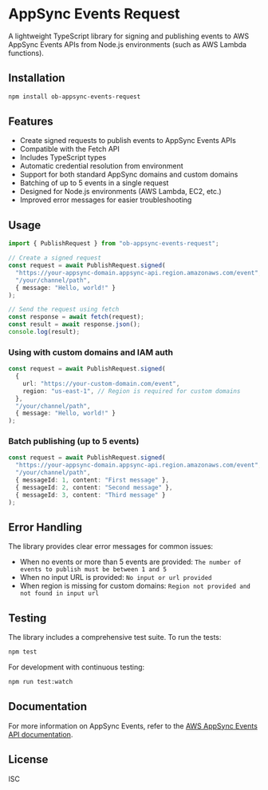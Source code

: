 # AppSync Events Request

A lightweight TypeScript library for signing and publishing events to AWS AppSync Events APIs from Node.js environments (such as AWS Lambda functions).

## Installation

```bash
npm install ob-appsync-events-request
```

## Features

- Create signed requests to publish events to AppSync Events APIs
- Compatible with the Fetch API
- Includes TypeScript types
- Automatic credential resolution from environment
- Support for both standard AppSync domains and custom domains
- Batching of up to 5 events in a single request
- Designed for Node.js environments (AWS Lambda, EC2, etc.)
- Improved error messages for easier troubleshooting

## Usage

```typescript
import { PublishRequest } from "ob-appsync-events-request";

// Create a signed request
const request = await PublishRequest.signed(
  "https://your-appsync-domain.appsync-api.region.amazonaws.com/event",
  "/your/channel/path",
  { message: "Hello, world!" }
);

// Send the request using fetch
const response = await fetch(request);
const result = await response.json();
console.log(result);
```

### Using with custom domains and IAM auth

```typescript
const request = await PublishRequest.signed(
  {
    url: "https://your-custom-domain.com/event",
    region: "us-east-1", // Region is required for custom domains
  },
  "/your/channel/path",
  { message: "Hello, world!" }
);
```

### Batch publishing (up to 5 events)

```typescript
const request = await PublishRequest.signed(
  "https://your-appsync-domain.appsync-api.region.amazonaws.com/event",
  "/your/channel/path",
  { messageId: 1, content: "First message" },
  { messageId: 2, content: "Second message" },
  { messageId: 3, content: "Third message" }
);
```

## Error Handling

The library provides clear error messages for common issues:

- When no events or more than 5 events are provided: `The number of events to publish must be between 1 and 5`
- When no input URL is provided: `No input or url provided`
- When region is missing for custom domains: `Region not provided and not found in input url`

## Testing

The library includes a comprehensive test suite. To run the tests:

```bash
npm test
```

For development with continuous testing:

```bash
npm run test:watch
```

## Documentation

For more information on AppSync Events, refer to the [AWS AppSync Events API documentation](https://docs.aws.amazon.com/appsync/latest/eventapi/event-api-welcome.html).

## License

ISC


